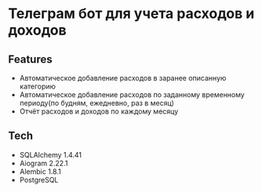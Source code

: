 # Телеграм бот для учета расходов и доходов


## Features


- Автоматическое добавление расходов в заранее описанную категорию
- Автоматическое добавление расходов по заданному временному периоду(по будням, ежедневно, раз в месяц)
- Отчёт расходов и доходов по каждому месяцу

## Tech

- SQLAlchemy 1.4.41
- Aiogram 2.22.1
- Alembic 1.8.1
- PostgreSQL

